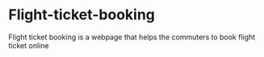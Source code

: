 # Flight-ticket-booking
Flight ticket booking   is a webpage that helps the commuters to book flight ticket online
